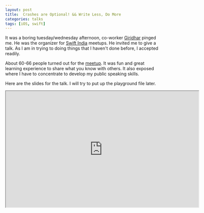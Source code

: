 ```yaml
---
layout: post
title:  Crashes are Optional! && Write Less, Do More
categories: talks
tags: [iOS, swift]
---
```

It was a boring tuesday/wednesday afternoon, co-worker [Giridhar](https://twitter.com/giridharvc7) pinged me. He was the
organizer for [Swift India](https://swiftindia.github.io/swiftindia/) meetups. He invited me to give a talk.
As I am in trying to doing things that I haven't done before, I accepted readily.

About 60-66 people turned out for the [meetup](https://www.meetup.com/SwiftChennai/events/236837342/). It was fun and great learning experience to share what you know with others. 
It also exposed where I have to concentrate to develop my public speaking skills.

Here are the slides for the talk. I will try to put up the playground file later.


<iframe src="https://docs.zoho.com/show/publish/15oj06f25e1965b3a40388575dcd418c8954e" height="374" width="620"></iframe>
